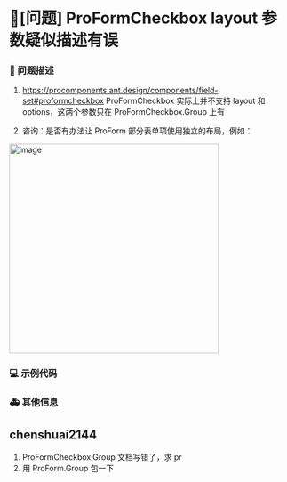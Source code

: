 # 🧐[问题] ProFormCheckbox layout 参数疑似描述有误

### 🧐 问题描述

1. https://procomponents.ant.design/components/field-set#proformcheckbox
   ProFormCheckbox 实际上并不支持 layout 和 options，这两个参数只在 ProFormCheckbox.Group 上有

2. 咨询：是否有办法让 ProForm 部分表单项使用独立的布局，例如：

<img width="377" alt="image" src="https://github.com/ant-design/pro-components/assets/34739463/007551fe-e911-4d91-8fe0-c9a44ff4965b">

### 💻 示例代码

<!--
如果你有解决方案，在这里清晰地阐述
-->

### 🚑 其他信息

<!--
如截图等其他信息可以贴在这里
-->

## chenshuai2144

1.  ProFormCheckbox.Group 文档写错了，求 pr
2.  用 ProForm.Group 包一下
